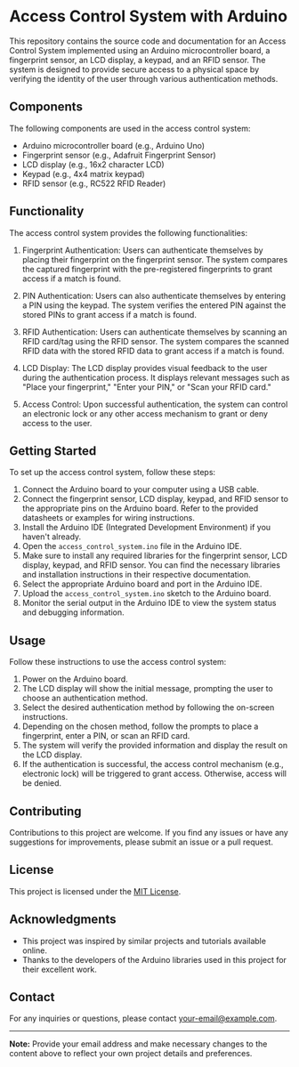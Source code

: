# Access Control System with Arduino

This repository contains the source code and documentation for an Access Control System implemented using an Arduino microcontroller board, a fingerprint sensor, an LCD display, a keypad, and an RFID sensor. The system is designed to provide secure access to a physical space by verifying the identity of the user through various authentication methods.

## Components

The following components are used in the access control system:

- Arduino microcontroller board (e.g., Arduino Uno)
- Fingerprint sensor (e.g., Adafruit Fingerprint Sensor)
- LCD display (e.g., 16x2 character LCD)
- Keypad (e.g., 4x4 matrix keypad)
- RFID sensor (e.g., RC522 RFID Reader)

## Functionality

The access control system provides the following functionalities:

1. Fingerprint Authentication: Users can authenticate themselves by placing their fingerprint on the fingerprint sensor. The system compares the captured fingerprint with the pre-registered fingerprints to grant access if a match is found.

2. PIN Authentication: Users can also authenticate themselves by entering a PIN using the keypad. The system verifies the entered PIN against the stored PINs to grant access if a match is found.

3. RFID Authentication: Users can authenticate themselves by scanning an RFID card/tag using the RFID sensor. The system compares the scanned RFID data with the stored RFID data to grant access if a match is found.

4. LCD Display: The LCD display provides visual feedback to the user during the authentication process. It displays relevant messages such as "Place your fingerprint," "Enter your PIN," or "Scan your RFID card."

5. Access Control: Upon successful authentication, the system can control an electronic lock or any other access mechanism to grant or deny access to the user.

## Getting Started

To set up the access control system, follow these steps:

1. Connect the Arduino board to your computer using a USB cable.
2. Connect the fingerprint sensor, LCD display, keypad, and RFID sensor to the appropriate pins on the Arduino board. Refer to the provided datasheets or examples for wiring instructions.
3. Install the Arduino IDE (Integrated Development Environment) if you haven't already.
4. Open the `access_control_system.ino` file in the Arduino IDE.
5. Make sure to install any required libraries for the fingerprint sensor, LCD display, keypad, and RFID sensor. You can find the necessary libraries and installation instructions in their respective documentation.
6. Select the appropriate Arduino board and port in the Arduino IDE.
7. Upload the `access_control_system.ino` sketch to the Arduino board.
8. Monitor the serial output in the Arduino IDE to view the system status and debugging information.

## Usage

Follow these instructions to use the access control system:

1. Power on the Arduino board.
2. The LCD display will show the initial message, prompting the user to choose an authentication method.
3. Select the desired authentication method by following the on-screen instructions.
4. Depending on the chosen method, follow the prompts to place a fingerprint, enter a PIN, or scan an RFID card.
5. The system will verify the provided information and display the result on the LCD display.
6. If the authentication is successful, the access control mechanism (e.g., electronic lock) will be triggered to grant access. Otherwise, access will be denied.

## Contributing

Contributions to this project are welcome. If you find any issues or have any suggestions for improvements, please submit an issue or a pull request.

## License

This project is licensed under the [MIT License](LICENSE).

## Acknowledgments

- This project was inspired by similar projects and tutorials available online.
- Thanks to the developers of the Arduino libraries used in this project for their excellent work.

## Contact

For any inquiries or questions, please contact [your-email@example.com](mailto:your-email@example.com).

---
**Note:** Provide your email address and make necessary changes to the content above to reflect your own project details and preferences.
